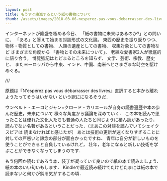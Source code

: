 ```yaml
---
layout: post
title: もうすぐ絶滅するという紙の書物について
thumb: /assets/images/2018-03-06-nesperez-pas-vous-debarrasser-des-livres.jpg
---
```


インターネットが隆盛を極める今日、
「紙の書物に未来はあるのか?」との問いに、
「ある」と答えて始まる対談形式の文化論。
東西の歴史を振り返りつつ、
物体・物質としての書物、
人類の遺産としての書物、
収集対象としての書物など
さまざまな角度から
「書物とその未来について」、
老練な愛書家2人が徹底的に語り合う。
博覧強記はとどまるところを知らず、
文学、芸術、宗教、歴史と、
またヨーロッパから中東、インド、中国、南米へとさまざまな時空を駆けめぐる。

///

原題は『N'espérez pas vous débarrasser des livres』直訳すると本から離れようたってそうはいかない
という訳にになるそうだ．

ウンベルト・エーコとジャン=クロード・カリエールが自身の読書遍歴や本の歩んだ歴史，未来について
様々な角度から議論を深めていく．
この本を読んで思ったことは優れた文化人たちも普通の人たちと同じように積ん読があったり，
読んでない名著があるということだった．（まあこの対談を読んでいてシェイクスピアは
読まなければと感じたが）
あとは技術の更新が速くなりすぎることに対しての戸惑いと諦念の部分が面白かったですね．
青年は自分が新しいものを使うことができると自負しているけれど，
壮年，老年になると新しい技術を学ぶことができなくなってしまうのです．

もう何回か読むであろう本．装丁が凝っていて良いので紙の本で読みましょう．紙の本のいい匂いもします．
Kindleで最近読み続けてたけどたまには紙の本で読まないと何かが鈍る気がするこの頃．
